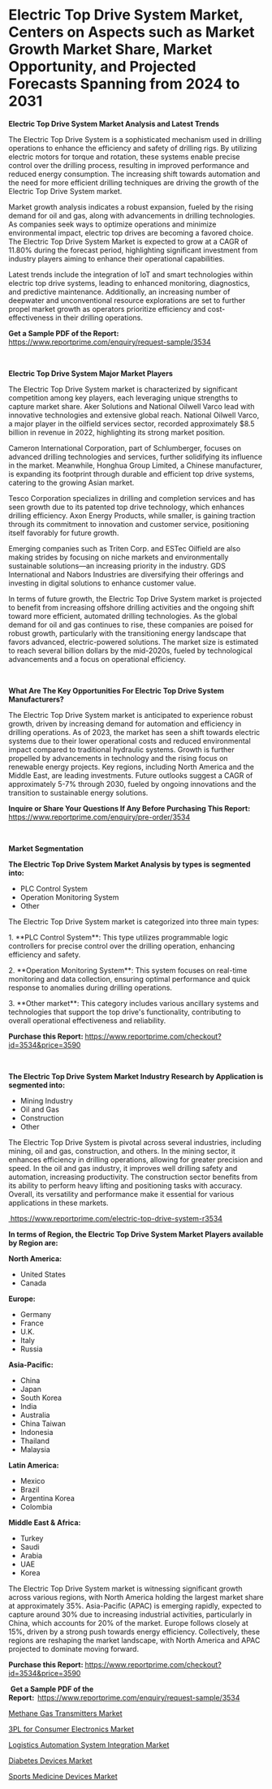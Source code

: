 <p><h1>Electric Top Drive System Market, Centers on Aspects such as Market Growth Market Share, Market Opportunity, and Projected Forecasts Spanning from 2024 to 2031</h1></p><p><strong>Electric Top Drive System Market Analysis and Latest Trends</strong></p>
<p><p>The Electric Top Drive System is a sophisticated mechanism used in drilling operations to enhance the efficiency and safety of drilling rigs. By utilizing electric motors for torque and rotation, these systems enable precise control over the drilling process, resulting in improved performance and reduced energy consumption. The increasing shift towards automation and the need for more efficient drilling techniques are driving the growth of the Electric Top Drive System market.</p><p>Market growth analysis indicates a robust expansion, fueled by the rising demand for oil and gas, along with advancements in drilling technologies. As companies seek ways to optimize operations and minimize environmental impact, electric top drives are becoming a favored choice. The Electric Top Drive System Market is expected to grow at a CAGR of 11.80% during the forecast period, highlighting significant investment from industry players aiming to enhance their operational capabilities.</p><p>Latest trends include the integration of IoT and smart technologies within electric top drive systems, leading to enhanced monitoring, diagnostics, and predictive maintenance. Additionally, an increasing number of deepwater and unconventional resource explorations are set to further propel market growth as operators prioritize efficiency and cost-effectiveness in their drilling operations.</p></p>
<p><strong>Get a Sample PDF of the Report:&nbsp;</strong> <a href="https://www.reportprime.com/enquiry/request-sample/3534">https://www.reportprime.com/enquiry/request-sample/3534</a></p>
<p>&nbsp;</p>
<p><strong>Electric Top Drive System Major Market Players</strong></p>
<p><p>The Electric Top Drive System market is characterized by significant competition among key players, each leveraging unique strengths to capture market share. Aker Solutions and National Oilwell Varco lead with innovative technologies and extensive global reach. National Oilwell Varco, a major player in the oilfield services sector, recorded approximately $8.5 billion in revenue in 2022, highlighting its strong market position.</p><p>Cameron International Corporation, part of Schlumberger, focuses on advanced drilling technologies and services, further solidifying its influence in the market. Meanwhile, Honghua Group Limited, a Chinese manufacturer, is expanding its footprint through durable and efficient top drive systems, catering to the growing Asian market.</p><p>Tesco Corporation specializes in drilling and completion services and has seen growth due to its patented top drive technology, which enhances drilling efficiency. Axon Energy Products, while smaller, is gaining traction through its commitment to innovation and customer service, positioning itself favorably for future growth.</p><p>Emerging companies such as Triten Corp. and ESTec Oilfield are also making strides by focusing on niche markets and environmentally sustainable solutions—an increasing priority in the industry. GDS International and Nabors Industries are diversifying their offerings and investing in digital solutions to enhance customer value.</p><p>In terms of future growth, the Electric Top Drive System market is projected to benefit from increasing offshore drilling activities and the ongoing shift toward more efficient, automated drilling technologies. As the global demand for oil and gas continues to rise, these companies are poised for robust growth, particularly with the transitioning energy landscape that favors advanced, electric-powered solutions. The market size is estimated to reach several billion dollars by the mid-2020s, fueled by technological advancements and a focus on operational efficiency.</p></p>
<p>&nbsp;</p>
<p><strong>What Are The Key Opportunities For Electric Top Drive System Manufacturers?</strong></p>
<p><p>The Electric Top Drive System market is anticipated to experience robust growth, driven by increasing demand for automation and efficiency in drilling operations. As of 2023, the market has seen a shift towards electric systems due to their lower operational costs and reduced environmental impact compared to traditional hydraulic systems. Growth is further propelled by advancements in technology and the rising focus on renewable energy projects. Key regions, including North America and the Middle East, are leading investments. Future outlooks suggest a CAGR of approximately 5-7% through 2030, fueled by ongoing innovations and the transition to sustainable energy solutions.</p></p>
<p><strong>Inquire or Share Your Questions If Any Before Purchasing This Report:</strong> <a href="https://www.reportprime.com/enquiry/pre-order/3534">https://www.reportprime.com/enquiry/pre-order/3534</a></p>
<p>&nbsp;</p>
<p><strong>Market Segmentation</strong></p>
<p><strong>The Electric Top Drive System Market Analysis by types is segmented into:</strong></p>
<p><ul><li>PLC Control System</li><li>Operation Monitoring System</li><li>Other</li></ul></p>
<p><p>The Electric Top Drive System market is categorized into three main types: </p><p>1. **PLC Control System**: This type utilizes programmable logic controllers for precise control over the drilling operation, enhancing efficiency and safety.</p><p>  </p><p>2. **Operation Monitoring System**: This system focuses on real-time monitoring and data collection, ensuring optimal performance and quick response to anomalies during drilling operations.</p><p>3. **Other market**: This category includes various ancillary systems and technologies that support the top drive's functionality, contributing to overall operational effectiveness and reliability.</p></p>
<p><strong>Purchase this Report:&nbsp;</strong><a href="https://www.reportprime.com/checkout?id=3534&price=3590">https://www.reportprime.com/checkout?id=3534&price=3590</a></p>
<p>&nbsp;</p>
<p><strong>The Electric Top Drive System Market Industry Research by Application is segmented into:</strong></p>
<p><ul><li>Mining Industry</li><li>Oil and Gas</li><li>Construction</li><li>Other</li></ul></p>
<p><p>The Electric Top Drive System is pivotal across several industries, including mining, oil and gas, construction, and others. In the mining sector, it enhances efficiency in drilling operations, allowing for greater precision and speed. In the oil and gas industry, it improves well drilling safety and automation, increasing productivity. The construction sector benefits from its ability to perform heavy lifting and positioning tasks with accuracy. Overall, its versatility and performance make it essential for various applications in these markets.</p></p>
<p><a href="https://www.reportprime.com/electric-top-drive-system-r3534">&nbsp;https://www.reportprime.com/electric-top-drive-system-r3534</a></p>
<p><strong>In terms of Region, the Electric Top Drive System Market Players available by Region are:</strong></p>
<p>
    <p> <strong> North America: </strong>
        <ul>
            <li>United States</li>
            <li>Canada</li>
        </ul>
        </p> 
    <p> <strong> Europe: </strong>
        <ul>
            <li>Germany</li>
            <li>France</li>
            <li>U.K.</li>
            <li>Italy</li>
            <li>Russia</li>
        </ul>
        </p> 
    <p> <strong> Asia-Pacific: </strong>
        <ul>
            <li>China</li>
            <li>Japan</li>
            <li>South Korea</li>
            <li>India</li>
            <li>Australia</li>
            <li>China Taiwan</li>
            <li>Indonesia</li>
            <li>Thailand</li>
            <li>Malaysia</li>
        </ul>
        </p> 
    <p> <strong> Latin America: </strong>
        <ul>
            <li>Mexico</li>
            <li>Brazil</li>
            <li>Argentina Korea</li>
            <li>Colombia</li>
        </ul>
        </p> 
    <p> <strong> Middle East & Africa: </strong>
        <ul>
            <li>Turkey</li>
            <li>Saudi</li>
            <li>Arabia</li>
            <li>UAE</li>
            <li>Korea</li>
        </ul>
    </p>
    </p>
<p><p>The Electric Top Drive System market is witnessing significant growth across various regions, with North America holding the largest market share at approximately 35%. Asia-Pacific (APAC) is emerging rapidly, expected to capture around 30% due to increasing industrial activities, particularly in China, which accounts for 20% of the market. Europe follows closely at 15%, driven by a strong push towards energy efficiency. Collectively, these regions are reshaping the market landscape, with North America and APAC projected to dominate moving forward.</p></p>
<p><strong>Purchase this Report: </strong><a href="https://www.reportprime.com/checkout?id=3534&price=3590">https://www.reportprime.com/checkout?id=3534&price=3590</a></p>
<p>&nbsp;<strong>Get a Sample PDF of the Report:&nbsp;&nbsp;</strong><a href="https://www.reportprime.com/enquiry/request-sample/3534">https://www.reportprime.com/enquiry/request-sample/3534</a></p>
<p><strong></strong></p>
<p><p><a href="https://github.com/sofayahoo2023/Market-Research-Report-List-6/blob/main/methane-gas-transmitters-market.md">Methane Gas Transmitters Market</a></p><p><a href="https://issuu.com/reportprime-2/docs/3pl-for-consumer-electronics-market_2070b98ea1f08d">3PL for Consumer Electronics Market</a></p><p><a href="https://issuu.com/reportprime-2/docs/logistics-automation-system-integra_3eb04a125e27ae">Logistics Automation System Integration Market</a></p><p><a href="https://www.linkedin.com/pulse/emerging-opportunities-challenges-global-diabetes-devices-yunge?trackingId=cOB%2BE3nCSSya5CvoQSitOA%3D%3D">Diabetes Devices Market</a></p><p><a href="https://www.linkedin.com/pulse/market-trends-global-sports-medicine-devices-forecast-analysis-4qnue?trackingId=ltq9SsOjRdyHUGg3XrRpnA%3D%3D">Sports Medicine Devices Market</a></p></p>